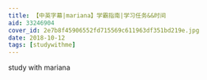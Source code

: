 ```yaml
---
title: 【中英字幕|mariana】学霸指南|学习任务&&时间
aid: 33246904
cover_id: 2e7b8f45906552fd715569c611963df351bd219e.jpg
date: 2018-10-12
tags: [studywithme]
---
```

study with mariana